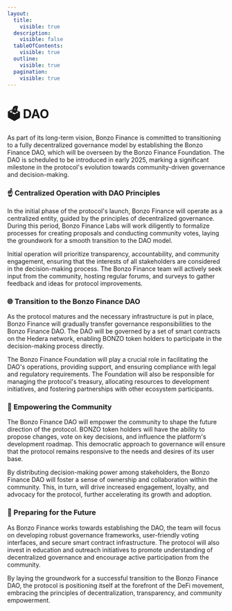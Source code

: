 ```yaml
---
layout:
  title:
    visible: true
  description:
    visible: false
  tableOfContents:
    visible: true
  outline:
    visible: true
  pagination:
    visible: true
---
```


# 🗳️ DAO

As part of its long-term vision, Bonzo Finance is committed to transitioning to a fully decentralized governance model by establishing the Bonzo Finance DAO, which will be overseen by the Bonzo Finance Foundation. The DAO is scheduled to be introduced in early 2025, marking a significant milestone in the protocol's evolution towards community-driven governance and decision-making.

### **☝️ Centralized Operation with DAO Principles**

In the initial phase of the protocol's launch, Bonzo Finance will operate as a centralized entity, guided by the principles of decentralized governance. During this period, Bonzo Finance Labs will work diligently to formalize processes for creating proposals and conducting community votes, laying the groundwork for a smooth transition to the DAO model.

Initial operation will prioritize transparency, accountability, and community engagement, ensuring that the interests of all stakeholders are considered in the decision-making process. The Bonzo Finance team will actively seek input from the community, hosting regular forums, and surveys to gather feedback and ideas for protocol improvements.

### **🌐 Transition to the Bonzo Finance DAO**

As the protocol matures and the necessary infrastructure is put in place, Bonzo Finance will gradually transfer governance responsibilities to the Bonzo Finance DAO. The DAO will be governed by a set of smart contracts on the Hedera network, enabling BONZO token holders to participate in the decision-making process directly.

The Bonzo Finance Foundation will play a crucial role in facilitating the DAO's operations, providing support, and ensuring compliance with legal and regulatory requirements. The Foundation will also be responsible for managing the protocol's treasury, allocating resources to development initiatives, and fostering partnerships with other ecosystem participants.

### **🤲 Empowering the Community**

The Bonzo Finance DAO will empower the community to shape the future direction of the protocol. BONZO token holders will have the ability to propose changes, vote on key decisions, and influence the platform's development roadmap. This democratic approach to governance will ensure that the protocol remains responsive to the needs and desires of its user base.

By distributing decision-making power among stakeholders, the Bonzo Finance DAO will foster a sense of ownership and collaboration within the community. This, in turn, will drive increased engagement, loyalty, and advocacy for the protocol, further accelerating its growth and adoption.

### **🔮 Preparing for the Future**

As Bonzo Finance works towards establishing the DAO, the team will focus on developing robust governance frameworks, user-friendly voting interfaces, and secure smart contract infrastructure. The protocol will also invest in education and outreach initiatives to promote understanding of decentralized governance and encourage active participation from the community.

By laying the groundwork for a successful transition to the Bonzo Finance DAO, the protocol is positioning itself at the forefront of the DeFi movement, embracing the principles of decentralization, transparency, and community empowerment.
